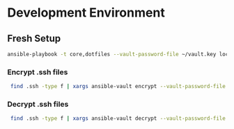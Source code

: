 # Development Environment

## Fresh Setup

```sh
ansible-playbook -t core,dotfiles --vault-password-file ~/vault.key local.yaml
```

### Encrypt .ssh files

```sh
 find .ssh -type f | xargs ansible-vault encrypt --vault-password-file ~/vault.key
```

### Decrypt .ssh files
```sh
 find .ssh -type f | xargs ansible-vault decrypt --vault-password-file ~/vault.key
```